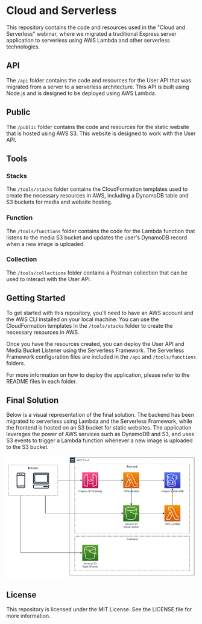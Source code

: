 # Cloud and Serverless

This repository contains the code and resources used in the "Cloud and Serverless" webinar, where we migrated a traditional Express server application to serverless using AWS Lambda and other serverless technologies.

## API

The `/api` folder contains the code and resources for the User API that was migrated from a server to a serverless architecture. This API is built using Node.js and is designed to be deployed using AWS Lambda.

## Public

The `/public` folder contains the code and resources for the static website that is hosted using AWS S3. This website is designed to work with the User API.

## Tools

### Stacks

The `/tools/stacks` folder contains the CloudFormation templates used to create the necessary resources in AWS, including a DynamoDB table and S3 buckets for media and website hosting.

### Function

The `/tools/functions` folder contains the code for the Lambda function that listens to the media S3 bucket and updates the user's DynamoDB record when a new image is uploaded.

### Collection

The `/tools/collections` folder contains a Postman collection that can be used to interact with the User API.

## Getting Started

To get started with this repository, you'll need to have an AWS account and the AWS CLI installed on your local machine. You can use the CloudFormation templates in the `/tools/stacks` folder to create the necessary resources in AWS.

Once you have the resources created, you can deploy the User API and Media Bucket Listener using the Serverless Framework. The Serverless Framework configuration files are included in the `/api` and `/tools/functions` folders.

For more information on how to deploy the application, please refer to the README files in each folder.

## Final Solution

Below is a visual representation of the final solution. The backend has been migrated to serverless using Lambda and the Serverless Framework, while the frontend is hosted on an S3 bucket for static websites. The application leverages the power of AWS services such as DynamoDB and S3, and uses S3 events to trigger a Lambda function whenever a new image is uploaded to the S3 bucket.

![image](./media/imgs/pt4.drawio.png)

## License

This repository is licensed under the MIT License. See the LICENSE file for more information.
